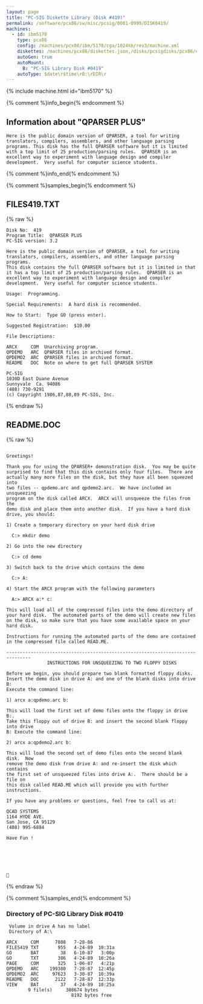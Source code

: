 ```yaml
---
layout: page
title: "PC-SIG Diskette Library (Disk #419)"
permalink: /software/pcx86/sw/misc/pcsig/0001-0999/DISK0419/
machines:
  - id: ibm5170
    type: pcx86
    config: /machines/pcx86/ibm/5170/cga/1024kb/rev3/machine.xml
    diskettes: /machines/pcx86/diskettes.json,/disks/pcsigdisks/pcx86/diskettes.json
    autoGen: true
    autoMount:
      B: "PC-SIG Library Disk #0419"
    autoType: $date\r$time\rB:\rDIR\r
---
```


{% include machine.html id="ibm5170" %}

{% comment %}info_begin{% endcomment %}

## Information about "QPARSER PLUS"

    Here is the public domain version of QPARSER, a tool for writing
    translators, compilers, assemblers, and other language parsing
    programs. This disk has the full QPARSER software but it is limited
    with a top limit of 25 production/parsing rules.  QPARSER is an
    excellent way to experiment with language design and compiler
    development.  Very useful for computer science students.
{% comment %}info_end{% endcomment %}

{% comment %}samples_begin{% endcomment %}

## FILES419.TXT

{% raw %}
```
Disk No:  419
Program Title:  QPARSER PLUS
PC-SIG version: 3.2

Here is the public domain version of QPARSER, a tool for writing
translators, compilers, assemblers, and other language parsing programs.
This disk contains the full QPARSER software but it is limited in that
it has a top limit of 25 production/parsing rules.  QPARSER is an
excellent way to experiment with language design and compiler
development.  Very useful for computer science students.

Usage:  Programming.

Special Requirements:  A hard disk is recommended.

How to Start:  Type GO (press enter).

Suggested Registration:  $10.00

File Descriptions:

ARCX     COM  Unarchiving program.
QPDEMO   ARC  QPARSER files in archived format.
QPDEMO2  ARC  QPARSER files in archived format.
README   DOC  Note on where to get full QPARSER SYSTEM

PC-SIG
1030D East Duane Avenue
Sunnyvale  Ca. 94086
(408) 730-9291
(c) Copyright 1986,87,88,89 PC-SIG, Inc.

```
{% endraw %}

## README.DOC

{% raw %}
```

Greetings!

Thank you for using the QPARSER+ demonstration disk.  You may be quite
surprised to find that this disk contains only four files.  There are
actually many more files on the disk, but they have all been squeezed into
two files -- qpdemo.arc and qpdemo2.arc.  We have included an unsqueezing
program on the disk called ARCX.  ARCX will unsqueeze the files from the
demo disk and place them onto another disk.  If you have a hard disk
drive, you should:

1) Create a temporary directory on your hard disk drive

  C:> mkdir demo

2) Go into the new directory

  C:> cd demo

3) Switch back to the drive which contains the demo

  C:> A:

4) Start the ARCX program with the following parameters

  A:> ARCX a:* c:

This will load all of the compressed files into the demo directory of
your hard disk.  The automated parts of the demo will create new files
on the disk, so make sure that you have some available space on your
hard disk.

Instructions for running the automated parts of the demo are contained
in the compressed file called READ.ME.

-------------------------------------------------------------------------------
               INSTRUCTIONS FOR UNSQUEEZING TO TWO FLOPPY DISKS

Before we begin, you should prepare two blank formatted floppy disks.
Insert the demo disk in drive A: and one of the blank disks into drive B:
Execute the command line:

1) arcx a:qpdemo.arc b:

This will load the first set of demo files onto the floppy in drive B:.
Take this floppy out of drive B: and insert the second blank floppy into drive
B: Execute the command line:

2) arcx a:qpdemo2.arc b:

This will load the second set of demo files onto the second blank disk.  Now
remove the demo disk from drive A: and re-insert the disk which contains
the first set of unsqueezed files into drive A:.  There should be a file on
this disk called READ.ME which will provide you with further instructions.

If you have any problems or questions, feel free to call us at:

QCAD SYSTEMS
1164 HYDE AVE.
San Jose, CA 95129
(408) 995-6884

Have Fun !







```
{% endraw %}

{% comment %}samples_end{% endcomment %}

### Directory of PC-SIG Library Disk #0419

     Volume in drive A has no label
     Directory of A:\

    ARCX     COM      7808   7-28-86
    FILES419 TXT       955   4-24-89  10:31a
    GO       BAT        38   6-10-87   3:00p
    GO       TXT       386   4-24-89  10:26a
    PAGE     COM       325   1-06-87   4:21p
    QPDEMO   ARC    199380   7-28-87  12:45p
    QPDEMO2  ARC     97623   3-30-87  10:39a
    README   DOC      2122   7-28-87  12:33p
    VIEW     BAT        37   4-24-89  10:25a
            9 file(s)     308674 bytes
                            8192 bytes free
